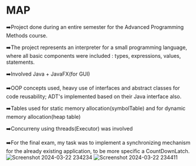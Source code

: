 # MAP

➡️Project done during an entire semester for the Advanced Programming Methods course.

➡️The project represents an interpreter for a small programming language, where all basic components were included : types, expressions, values, statements.

➡️Involved Java + JavaFX(for GUI)

➡️OOP concepts used, heavy use of interfaces and abstract classes for code reusability; ADT's implemented based on their Java interface also.

➡️Tables used for static memory allocation(symbolTable) and for dynamic memory allocation(heap table)

➡️Concurreny using threads(Executor) was involved

➡️For the final exam, my task was to implement a synchronizing mechanism for the already existing application, to be more specific a CountDownLatch.
![Screenshot 2024-03-22 234234](https://github.com/Bugnar12/MAP/assets/113298199/f8789b3b-5470-41fa-9944-d2a91279c346)
![Screenshot 2024-03-22 234411](https://github.com/Bugnar12/MAP/assets/113298199/790542e4-4677-4239-988a-18fc5e516a55)
